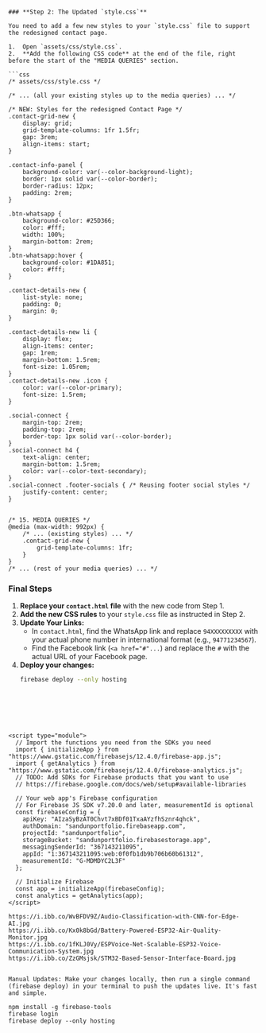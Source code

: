 ```

### **Step 2: The Updated `style.css`**

You need to add a few new styles to your `style.css` file to support the redesigned contact page.

1.  Open `assets/css/style.css`.
2.  **Add the following CSS code** at the end of the file, right before the start of the "MEDIA QUERIES" section.

```css
/* assets/css/style.css */

/* ... (all your existing styles up to the media queries) ... */

/* NEW: Styles for the redesigned Contact Page */
.contact-grid-new {
    display: grid;
    grid-template-columns: 1fr 1.5fr;
    gap: 3rem;
    align-items: start;
}

.contact-info-panel {
    background-color: var(--color-background-light);
    border: 1px solid var(--color-border);
    border-radius: 12px;
    padding: 2rem;
}

.btn-whatsapp {
    background-color: #25D366;
    color: #fff;
    width: 100%;
    margin-bottom: 2rem;
}
.btn-whatsapp:hover {
    background-color: #1DA851;
    color: #fff;
}

.contact-details-new {
    list-style: none;
    padding: 0;
    margin: 0;
}

.contact-details-new li {
    display: flex;
    align-items: center;
    gap: 1rem;
    margin-bottom: 1.5rem;
    font-size: 1.05rem;
}
.contact-details-new .icon {
    color: var(--color-primary);
    font-size: 1.5rem;
}

.social-connect {
    margin-top: 2rem;
    padding-top: 2rem;
    border-top: 1px solid var(--color-border);
}
.social-connect h4 {
    text-align: center;
    margin-bottom: 1.5rem;
    color: var(--color-text-secondary);
}
.social-connect .footer-socials { /* Reusing footer social styles */
    justify-content: center; 
}


/* 15. MEDIA QUERIES */
@media (max-width: 992px) {
    /* ... (existing styles) ... */
    .contact-grid-new {
        grid-template-columns: 1fr;
    }
}
/* ... (rest of your media queries) ... */
```

### **Final Steps**

1.  **Replace your `contact.html` file** with the new code from Step 1.
2.  **Add the new CSS rules** to your `style.css` file as instructed in Step 2.
3.  **Update Your Links:**
    * In `contact.html`, find the WhatsApp link and replace `94XXXXXXXXX` with your actual phone number in international format (e.g., `94771234567`).
    * Find the Facebook link (`<a href="#"...`) and replace the `#` with the actual URL of your Facebook page.
4.  **Deploy your changes:**
    ```bash
    firebase deploy --only hosting
    


```





<script type="module">
  // Import the functions you need from the SDKs you need
  import { initializeApp } from "https://www.gstatic.com/firebasejs/12.4.0/firebase-app.js";
  import { getAnalytics } from "https://www.gstatic.com/firebasejs/12.4.0/firebase-analytics.js";
  // TODO: Add SDKs for Firebase products that you want to use
  // https://firebase.google.com/docs/web/setup#available-libraries

  // Your web app's Firebase configuration
  // For Firebase JS SDK v7.20.0 and later, measurementId is optional
  const firebaseConfig = {
    apiKey: "AIzaSyBzAT0Chvt7xBDf01TxaAYzfhSznr4qhck",
    authDomain: "sandunportfolio.firebaseapp.com",
    projectId: "sandunportfolio",
    storageBucket: "sandunportfolio.firebasestorage.app",
    messagingSenderId: "367143211095",
    appId: "1:367143211095:web:0f0fb1db9b706b60b61312",
    measurementId: "G-MDMDYC2L3F"
  };

  // Initialize Firebase
  const app = initializeApp(firebaseConfig);
  const analytics = getAnalytics(app);
</script>

https://i.ibb.co/WvBFDV9Z/Audio-Classification-with-CNN-for-Edge-AI.jpg
https://i.ibb.co/Kx0k8bGd/Battery-Powered-ESP32-Air-Quality-Monitor.jpg
https://i.ibb.co/1fKLJ0Vy/ESPVoice-Net-Scalable-ESP32-Voice-Communication-System.jpg
https://i.ibb.co/ZzGMsjsk/STM32-Based-Sensor-Interface-Board.jpg


Manual Updates: Make your changes locally, then run a single command (firebase deploy) in your terminal to push the updates live. It's fast and simple.

npm install -g firebase-tools
firebase login
firebase deploy --only hosting